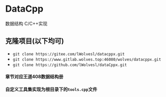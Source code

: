 # DataCpp

数据结构 C/C++实现

## 克隆项目(以下均可)
- ```git clone https://gitee.com/lWolvesl/datacppx.git```
- ```git clone https://www.gitlab.wolves.top:46080/wolves/datacppx.git```
- ```git clone https://github.com/lWolvesl/dataCppx.git```

#### 章节对应王道408数据结构册

#### 自定义工具集实现为根目录下的```tools.cpp```文件
